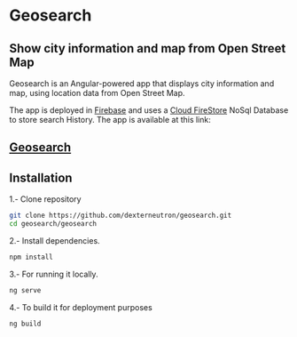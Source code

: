 # Geosearch
## Show city information and map from Open Street Map

Geosearch is an Angular-powered app that displays city information and map, using location data from Open Street Map. 

The app is deployed in [Firebase](https://firebase.google.com/) and uses a [Cloud FireStore](https://firebase.google.com/docs/firestore) NoSql Database to store search History. The app is available at this link:
## [Geosearch](https://geosearch-71aaa.web.app/)

## Installation

1.- Clone repository
```sh
git clone https://github.com/dexterneutron/geosearch.git
cd geosearch/geosearch
```
2.- Install dependencies.
```sh
npm install
```
3.- For running it locally.
```sh
ng serve
```

4.- To build it for deployment purposes
```sh
ng build
```
